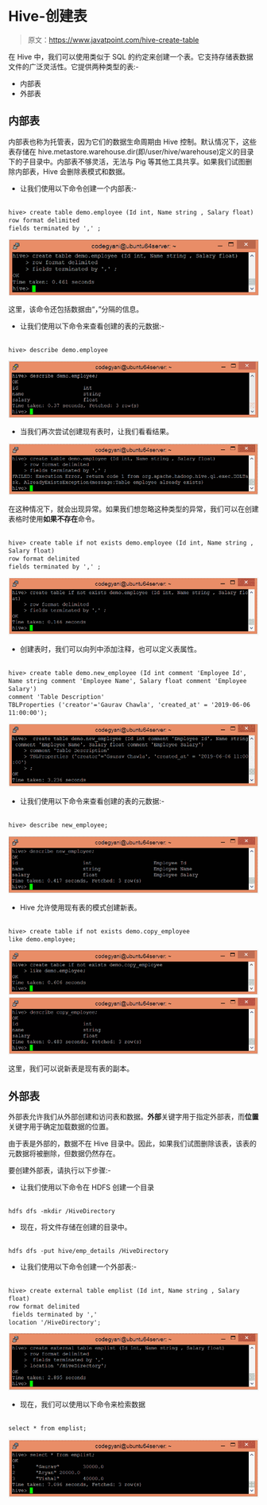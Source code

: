 # Hive-创建表

> 原文：<https://www.javatpoint.com/hive-create-table>

在 Hive 中，我们可以使用类似于 SQL 的约定来创建一个表。它支持存储表数据文件的广泛灵活性。它提供两种类型的表:-

*   内部表
*   外部表

## 内部表

内部表也称为托管表，因为它们的数据生命周期由 Hive 控制。默认情况下，这些表存储在 hive.metastore.warehouse.dir(即/user/hive/warehouse)定义的目录下的子目录中。内部表不够灵活，无法与 Pig 等其他工具共享。如果我们试图删除内部表，Hive 会删除表模式和数据。

*   让我们使用以下命令创建一个内部表:-

```

hive> create table demo.employee (Id int, Name string , Salary float)
row format delimited
fields terminated by ',' ;

```

![Hive Create Table](img/fda084b9909e2054645cc812d051d619.png)

这里，该命令还包括数据由“，”分隔的信息。

*   让我们使用以下命令来查看创建的表的元数据:-

```

hive> describe demo.employee

```

![Hive Create Table](img/b16d81be28f4c9579a892742f8a14c87.png)

*   当我们再次尝试创建现有表时，让我们看看结果。

![Hive Create Table](img/9afff1a61206d3dab7172ac2c98c6711.png)

在这种情况下，就会出现异常。如果我们想忽略这种类型的异常，我们可以在创建表格时使用**如果不存在**命令。

```

hive> create table if not exists demo.employee (Id int, Name string , Salary float)
row format delimited
fields terminated by ',' ; 

```

![Hive Create Table](img/44809583382afa4047eaa2b988ba7691.png)

*   创建表时，我们可以向列中添加注释，也可以定义表属性。

```

hive> create table demo.new_employee (Id int comment 'Employee Id', Name string comment 'Employee Name', Salary float comment 'Employee Salary')
comment 'Table Description'
TBLProperties ('creator'='Gaurav Chawla', 'created_at' = '2019-06-06 11:00:00');

```

![Hive Create Table](img/315f7d7140b36be3a16c79d0f7f2869f.png)

*   让我们使用以下命令来查看创建的表的元数据:-

```

hive> describe new_employee;

```

![Hive Create Table](img/4a5639e7423bb5d69748d5f733b3a177.png)

*   Hive 允许使用现有表的模式创建新表。

```

hive> create table if not exists demo.copy_employee
like demo.employee;

```

![Hive Create Table](img/4cf18fb25cec5ccf80113efbc9bc26a2.png)
![Hive Create Table](img/74da8fb3d7db2d2c99ec97957381f0f4.png)

这里，我们可以说新表是现有表的副本。

## 外部表

外部表允许我们从外部创建和访问表和数据。**外部**关键字用于指定外部表，而**位置**关键字用于确定加载数据的位置。

由于表是外部的，数据不在 Hive 目录中。因此，如果我们试图删除该表，该表的元数据将被删除，但数据仍然存在。

要创建外部表，请执行以下步骤:-

*   让我们使用以下命令在 HDFS 创建一个目录

```

hdfs dfs -mkdir /HiveDirectory

```

*   现在，将文件存储在创建的目录中。

```

hdfs dfs -put hive/emp_details /HiveDirectory

```

*   让我们使用以下命令创建一个外部表:-

```

hive> create external table emplist (Id int, Name string , Salary float)
row format delimited
 fields terminated by ',' 
location '/HiveDirectory';

```

![Hive Create Table](img/130ce81a6d3d3234b8ff731d78e76825.png)

*   现在，我们可以使用以下命令来检索数据

```

select * from emplist;

```

![Hive Create Table](img/94bcd7eb93cca5273c63f388926377ce.png)